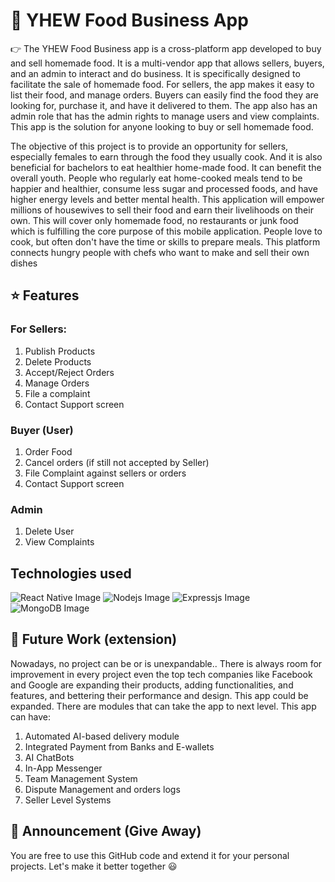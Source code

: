 # 🎯 YHEW Food Business App 
👉 The YHEW Food Business app is a cross-platform app developed to buy and sell homemade food. It is a multi-vendor app that allows sellers, buyers, and an admin to interact and do business. It is specifically designed to facilitate the sale of homemade food. For sellers, the app makes it easy to list their food, and manage orders. Buyers can easily find the food they are looking for, purchase it, and have it delivered to them. The app also has an admin role that has the admin rights to manage users and view complaints. This app is the solution for anyone looking to buy or sell homemade food.

The objective of this project is to provide an opportunity for sellers, especially females to earn through the food they usually cook. And it is also beneficial for bachelors to eat healthier home-made food. It can benefit the overall youth. People who regularly eat home-cooked meals tend to be happier and healthier, consume less sugar and processed foods, and have higher energy levels and better mental health. This application will empower millions of housewives to sell their food and earn their livelihoods on their own. This will cover only homemade food, no restaurants or junk food which is fulfilling the core purpose of this mobile application. People love to cook, but often don't have the time or skills to prepare meals. This platform connects hungry people with chefs who want to make and sell their own dishes


## ⭐ Features
### For Sellers:
1. Publish Products
2. Delete Products
3. Accept/Reject Orders
4. Manage Orders 
5. File a complaint
6. Contact Support screen
### Buyer (User)
1. Order Food 
2. Cancel orders (if still not accepted by Seller)
3. File Complaint against sellers or orders
4. Contact Support screen
### Admin 
1. Delete User
2. View Complaints


## Technologies used
![React Native Image](https://upload.wikimedia.org/wikipedia/commons/thumb/a/a7/React-icon.svg/2300px-React-icon.svg.png)
![Nodejs Image](https://icon-library.com/images/node-js-icon/node-js-icon-8.jpg)
![Expressjs Image](https://upload.wikimedia.org/wikipedia/commons/6/64/Expressjs.png)
![MongoDB Image](https://cdn.iconscout.com/icon/free/png-256/mongodb-5-1175140.png)


## 🚀 Future Work (extension)
Nowadays, no project can be or is unexpandable.. There is always room for improvement in every project even the top tech companies like Facebook and Google are expanding their products, adding functionalities, and features, and bettering their performance and design. This app could be expanded. There are modules that can take the app to next level. This app can have:

1. Automated AI-based delivery module
2. Integrated Payment from Banks and E-wallets
3. AI ChatBots
4. In-App Messenger
5. Team Management System
6. Dispute Management and orders logs
7. Seller Level Systems

## 📢 Announcement (Give Away)
You are free to use this GitHub code and extend it for your personal projects. Let's make it better together 😃
